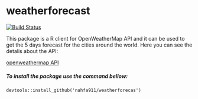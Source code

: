 # weatherforecast

[![Build Status](https://travis-ci.org/nahfa911/weatherforecas.svg?branch=master)](https://travis-ci.org/nahfa911/weatherforecas)

This package is a R client for OpenWeatherMap API and it can be used to get
the 5 days forecast for the cities around the world. Here you can see the 
detalis about the API:

[openweathermap API](https://openweathermap.org/)

##### To install the package use the command bellow:

```{r eval = FALSE}
devtools::install_github('nahfa911/weatherforecas')
```
